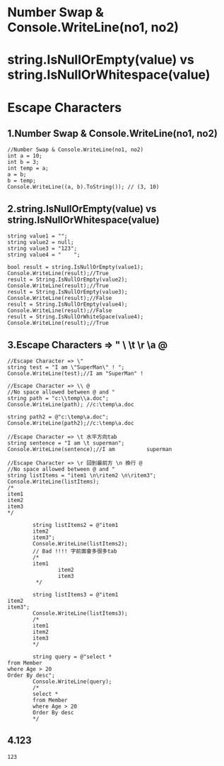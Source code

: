 # Number Swap & Console.WriteLine(no1, no2)
# string.IsNullOrEmpty(value) vs string.IsNullOrWhitespace(value)
# Escape Characters

## 1.Number Swap & Console.WriteLine(no1, no2)
```
//Number Swap & Console.WriteLine(no1, no2)
int a = 10;
int b = 3;
int temp = a;
a = b;
b = temp;
Console.WriteLine((a, b).ToString()); // (3, 10)
```

## 2.string.IsNullOrEmpty(value) vs string.IsNullOrWhitespace(value)
```
string value1 = "";
string value2 = null;
string value3 = "123";
string value4 = "    ";

bool result = string.IsNullOrEmpty(value1);
Console.WriteLine(result);//True
result = String.IsNullOrEmpty(value2);
Console.WriteLine(result);//True
result = String.IsNullOrEmpty(value3);
Console.WriteLine(result);//False
result = String.IsNullOrEmpty(value4);
Console.WriteLine(result);//False
result = String.IsNullOrWhiteSpace(value4);
Console.WriteLine(result);//True
```

## 3.Escape Characters => \" \\ \t \r \a @
```
//Escape Character => \"
string test = "I am \"SuperMan\" ! ";
Console.WriteLine(test);//I am "SuperMan" !

//Escape Character => \\ @
//No space allowed between @ and "
string path = "c:\\temp\\a.doc";
Console.WriteLine(path); //c:\temp\a.doc

string path2 = @"c:\temp\a.doc";
Console.WriteLine(path2);//c:\temp\a.doc

//Escape Character => \t 水平方向tab
string sentence = "I am \t superman";
Console.WriteLine(sentence);//I am          superman

//Escape Character => \r 回到最前方 \n 換行 @
//No space allowed between @ and "
string listItems = "item1 \n\ritem2 \n\ritem3";
Console.WriteLine(listItems);
/*
item1
item2
item3
*/

        string listItems2 = @"item1
        item2
        item3";
        Console.WriteLine(listItems2);
        // Bad !!!! 字前面會多很多tab
        /*
        item1
                item2
                item3
         */

        string listItems3 = @"item1
item2
item3";
        Console.WriteLine(listItems3);
        /*
        item1
        item2
        item3
        */

        string query = @"select *
from Member
where Age > 20
Order By desc";
        Console.WriteLine(query);
        /*
        select *
        from Member
        where Age > 20
        Order By desc
        */
```

## 4.123
```
123
```
